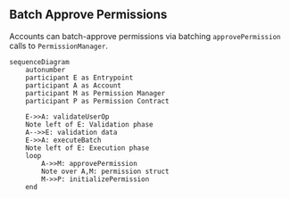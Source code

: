 ## Batch Approve Permissions

Accounts can batch-approve permissions via batching `approvePermission` calls to `PermissionManager`.

```mermaid
sequenceDiagram
    autonumber
    participant E as Entrypoint
    participant A as Account
    participant M as Permission Manager
    participant P as Permission Contract

    E->>A: validateUserOp
    Note left of E: Validation phase
    A-->>E: validation data
    E->>A: executeBatch
    Note left of E: Execution phase
    loop
        A->>M: approvePermission
        Note over A,M: permission struct
        M->>P: initializePermission
    end
```
